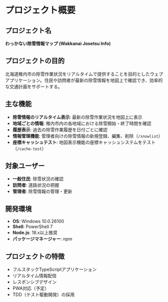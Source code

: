 # プロジェクト概要

## プロジェクト名
**わっかない除雪情報マップ (Wakkanai Josetsu Info)**

## プロジェクトの目的
北海道稚内市の除雪作業状況をリアルタイムで提供することを目的としたウェブアプリケーション。住民や訪問者が最新の除雪情報を地図上で確認でき、効率的な交通計画をサポートする。

## 主な機能
- **除雪情報のリアルタイム表示**: 最新の除雪作業状況を地図上に表示
- **地域ごとの情報**: 稚内市内の各地域における除雪開始・終了時間を確認
- **履歴表示**: 過去の除雪作業履歴を日付ごとに確認
- **情報管理機能**: 管理者向けの除雪情報の新規登録、編集、削除（`/snowlist`）
- **座標キャッシュテスト**: 地図表示機能の座標キャッシュシステムをテスト（`/cache-test`）

## 対象ユーザー
- **一般住民**: 除雪状況の確認
- **訪問者**: 道路状況の把握
- **管理者**: 除雪情報の管理・更新

## 開発環境
- **OS**: Windows 10.0.26100
- **Shell**: PowerShell 7
- **Node.js**: 18.x以上推奨
- **パッケージマネージャー**: npm

## プロジェクトの特徴
- フルスタックTypeScriptアプリケーション
- リアルタイム情報配信
- レスポンシブデザイン
- PWA対応（予定）
- TDD（テスト駆動開発）の採用